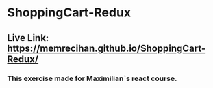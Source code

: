 # ShoppingCart-Redux
## Live Link: https://memrecihan.github.io/ShoppingCart-Redux/
### This exercise made for Maximilian`s react course.
